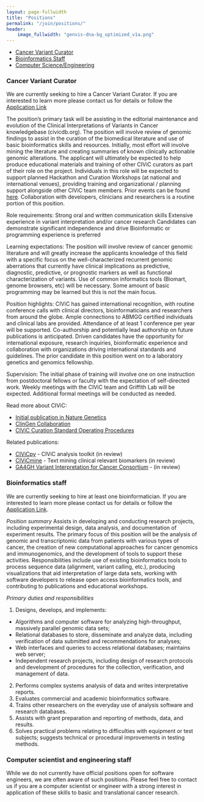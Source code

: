 ```yaml
---
layout: page-fullwidth
title: "Positions"
permalink: "/join/positions/"
header:
    image_fullwidth: "genvis-dna-bg_optimized_v1a.png"
---
```


<div data-magellan-expedition="fixed">
  <ul class="sub-nav">
    <li data-magellan-arrival="cvc"><a href="#cvc">Cancer Variant Curator</a></li>
    <li data-magellan-arrival="bioinfostaff"><a href="#bioinfostaff">Bioinformatics Staff</a></li>
    <li data-magellan-arrival="cs_eng"><a href="#cs_eng">Computer Science/Engineering</a></li>
  </ul>
</div>

<a name="cvc"></a>
### Cancer Variant Curator

We are currently seeking to hire a Cancer Variant Curator. If you are interested to learn more please contact us for details or follow the [Application Link](https://jobs.wustl.edu/psc/APPLHRMS/EMPLOYEE/HRMS/c/HRS_HRAM.HRS_APP_SCHJOB.GBL?Page=HRS_APP_JBPST&REL_ACTION=Yes&SiteId=1&HRS_JO_PST_TYPE=E&HRS_JOB_OPENING_ID=45240&HRS_JO_PST_SEQ=1)

The position’s primary task will be assisting in the editorial maintenance and evolution of the Clinical Interpretations of Variants in Cancer knowledgebase (civicdb.org). The position will involve review of genomic findings to assist in the curation of the biomedical literature and use of basic bioinformatics skills and resources. Initially, most effort will involve mining the literature and creating summaries of known clinically actionable genomic alterations. The applicant will ultimately be expected to help produce educational materials and training of other CIViC curators as part of their role on the project. Individuals in this role will be expected to support planned Hackathon and Curation Workshops (at national and international venues), providing training and organizational / planning support alongside other CIViC team members. Prior events can be found [here](https://civicdb.org/meetings). Collaboration with developers, clinicians and researchers is a routine portion of this position.

Role requirements:
Strong oral and written communication skills
Extensive experience in variant interpretation and/or cancer research
Candidates can demonstrate significant independence and drive
Bioinformatic or programming experience is preferred

Learning expectations:
The position will involve review of cancer genomic literature and will greatly increase the applicants knowledge of this field with a specific focus on the well-characterized recurrent genomic aberrations that currently have clinical implications as predictive, diagnostic, predictive, or prognostic markers as well as functional characterization of variants. Use of common informatics tools (Biomart, genome browsers, etc) will be necessary. Some amount of basic programming may be learned but this is not the main focus.

Position highlights:
CIViC has gained international recognition, with routine conference calls with clinical directors, bioinformaticians and researchers from around the globe. Ample connections to ABMGG certified individuals and clinical labs are provided. Attendance of at least 1 conference per year will be supported. Co-authorship and potentially lead authorship on future publications is anticipated. Driven candidates have the opportunity for international exposure, research inquiries, bioinformatic experience and collaboration with organizations driving international standards and guidelines. The prior candidate in this position went on to a laboratory genetics and genomics fellowship.

Supervision:
The initial phase of training will involve one on one instruction from postdoctoral fellows or faculty with the expectation of self-directed work. Weekly meetings with the CIViC team and Griffith Lab will be expected. Additional formal meetings will be conducted as needed.

Read more about CIViC:

- [Initial publication in Nature Genetics](https://www.nature.com/articles/ng.3774)
- [ClinGen Collaboration](https://www.ncbi.nlm.nih.gov/pubmed/30311370)
- [CIViC Curation Standard Operating Procedures](https://www.biorxiv.org/content/10.1101/700179v1?rss=1)

Related publications:

- [CIViCpy](https://www.biorxiv.org/content/10.1101/783134v1) - CIViC analysis toolkit (in review)
- [CIViCmine](https://www.biorxiv.org/content/10.1101/500686v1) - Text mining clinical relevant biomarkers (in review)
- [GA4GH Variant Interpretation for Cancer Consortium](https://www.biorxiv.org/content/10.1101/366856v1) - (in review)

<a name="bioinfostaff"></a>
### Bioinformatics staff

We are currently seeking to hire at least one bioinformatician. If you are interested to learn more please contact us for details or follow the [Application Link](https://jobs.wustl.edu/psc/APPLHRMS/EMPLOYEE/HRMS/c/HRS_HRAM.HRS_APP_SCHJOB.GBL?Page=HRS_APP_JBPST&REL_ACTION=Yes&SiteId=1&HRS_JO_PST_TYPE=E&HRS_JOB_OPENING_ID=51001&HRS_JO_PST_SEQ=1).

*Position summary*
Assists in developing and conducting research projects, including experimental design, data analysis, and documentation of experiment results. The primary focus of this position will be the analysis of genomic and transcriptomic data from patients with various types of cancer, the creation of new computational approaches for cancer genomics and immunogenomics, and the development of tools to support these activities. Responsibilities include use of existing bioinformatics tools to process sequence data (alignment, variant calling, etc.), producing visualizations that aid interpretation of large data sets, working with software developers to release open access bioinformatics tools, and contributing to publications and educational workshops.

*Primary duties and responsibilities*
1. Designs, develops, and implements:
* Algorithms and computer software for analyzing high-throughput, massively parallel genomic data sets;
* Relational databases to store, disseminate and analyze data, including verification of data submitted and recommendations for analyses;
* Web interfaces and queries to access relational databases; maintains web server;
* Independent research projects, including design of research protocols and development of procedures for the collection, verification, and management of data.
2. Performs complex systems analysis of data and writes interpretative reports.
3. Evaluates commercial and academic bioinformatics software.
4. Trains other researchers on the everyday use of analysis software and research databases.
5. Assists with grant preparation and reporting of methods, data, and results.
6. Solves practical problems relating to difficulties with equipment or test subjects; suggests technical or procedural improvements in testing methods.

<a name="cs_eng"></a>
### Computer scientist and engineering staff

While we do not currently have official positions open for software engineers, we are often aware of such positions. Please feel free to contact us if you are a computer scientist or engineer with a strong interest in application of these skills to basic and translational cancer research.
